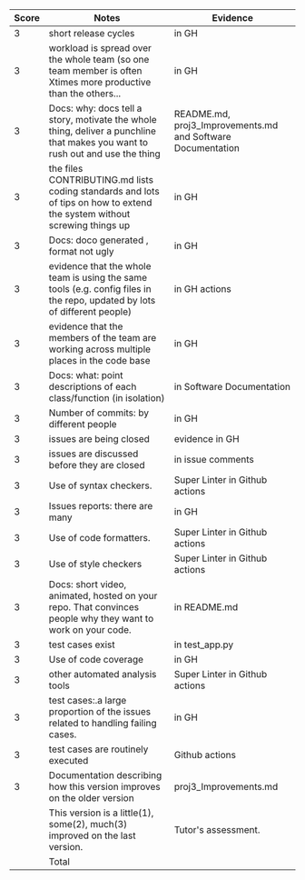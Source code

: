 |Score|Notes| Evidence|
|-|-----|---------|
|3| short release cycles|in GH|
|3| workload is spread over the whole team (so one team member is often Xtimes more productive than the others...|in GH|
|3|Docs: why: docs tell a story, motivate the whole thing, deliver a punchline that makes you want to rush out and use the thing | README.md, proj3_Improvements.md and Software Documentation |
|3|the files CONTRIBUTING.md lists coding standards and lots of tips on how to extend the system without screwing things up  |in GH |
|3|Docs: doco generated , format not ugly  | in GH|
|3|evidence that the whole team is using the same tools (e.g. config files in the repo, updated by lots of different people) |in GH actions |
|3|evidence that the members of the team are working across multiple places in the code base |in GH |
|3|Docs: what: point descriptions of each class/function (in isolation)  |in Software Documentation |
|3|Number of commits: by different people  | in GH|
|3|issues are being closed | evidence in GH|
|3|issues are discussed before they are closed | in issue comments|
|3|Use of syntax checkers. | Super Linter in Github actions|
|3|Issues reports: there are many  |in GH |
|3|Use of code formatters. | Super Linter in Github actions|
|3|Use of style checkers | Super Linter in Github actions|
|3|Docs: short video, animated, hosted on your repo. That convinces people why they want to work on your code. |in README.md |
|3|test cases exist  | in test_app.py|
|3|Use of code coverage  | in GH|
|3|other automated analysis tools  | Super Linter in Github actions|
|3|test cases:.a large proportion of the issues related to handling failing cases. | in GH|
|3|test cases are routinely executed | Github actions|
|3|Documentation describing how this version improves on the older version|proj3_Improvements.md| 
||This version is a little(1), some(2), much(3) improved on the last version.|Tutor's assessment.| 
|| Total|
